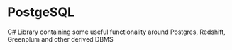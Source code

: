 # PostgeSQL
C# Library containing some useful functionality around Postgres, Redshift, Greenplum and other derived DBMS
